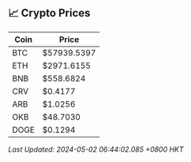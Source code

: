 ## 📈 Crypto Prices

| Coin | Price |
| ---- | ----- |
| BTC | $57939.5397 |
| ETH | $2971.6155 |
| BNB | $558.6824 |
| CRV | $0.4177 |
| ARB | $1.0256 |
| OKB | $48.7030 |
| DOGE | $0.1294 |

_Last Updated: 2024-05-02 06:44:02.085 +0800 HKT_